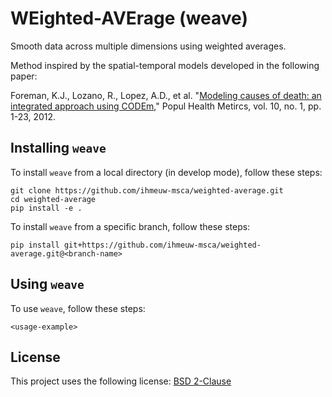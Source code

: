 <!--- README template from https://github.com/scottydocs/README-template.md -->

# WEighted-AVErage (weave)

Smooth data across multiple dimensions using weighted averages.

Method inspired by the spatial-temporal models developed in the following paper:

Foreman, K.J., Lozano, R., Lopez, A.D., et al. "[Modeling causes
of death: an integrated approach using CODEm](https://pophealthmetrics.biomedcentral.com/articles/10.1186/1478-7954-10-1)," Popul Health Metircs,
vol. 10, no. 1, pp. 1-23, 2012.

## Installing `weave`

To install `weave` from a local directory (in develop mode), follow these steps:
```
git clone https://github.com/ihmeuw-msca/weighted-average.git
cd weighted-average
pip install -e .
```

To install `weave` from a specific branch, follow these steps:
```
pip install git+https://github.com/ihmeuw-msca/weighted-average.git@<branch-name>
```

## Using `weave`

To use `weave`, follow these steps:
```
<usage-example>
```

## License

This project uses the following license: [BSD 2-Clause](./LICENSE)
